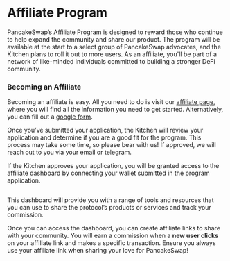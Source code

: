 # Affiliate Program

PancakeSwap’s Affiliate Program is designed to reward those who continue to help expand the community and share our product. The program will be available at the start to a select group of PancakeSwap advocates, and the Kitchen plans to roll it out to more users. As an affiliate, you'll be part of a network of like-minded individuals committed to building a stronger DeFi community.

### Becoming an Affiliate

Becoming an affiliate is easy. All you need to do is visit our [affiliate page](https://pancakeswap.finance/affiliates-program), where you will find all the information you need to get started. Alternatively, you can fill out a [google form](https://docs.google.com/forms/d/e/1FAIpQLSfP43IciQ5cH0JhTf1fDgUpwapBx-yD3ybv24pBdiVW7Th5jQ/viewform).&#x20;

Once you’ve submitted your application, the Kitchen will review your application and determine if you are a good fit for the program. This process may take some time, so please bear with us! If approved, we will reach out to you via your email or telegram.

If the Kitchen approves your application, you will be granted access to the affiliate dashboard by connecting your wallet submitted in the program application.&#x20;

<figure><img src="../.gitbook/assets/affiliate-landing-page-07.png" alt=""><figcaption></figcaption></figure>

This dashboard will provide you with a range of tools and resources that you can use to share the protocol’s products or services and track your commission.

Once you can access the dashboard, you can create affiliate links to share with your community. You will earn a commission when a **new user clicks** on your affiliate link and makes a specific transaction. Ensure you always use your affiliate link when sharing your love for PancakeSwap!
